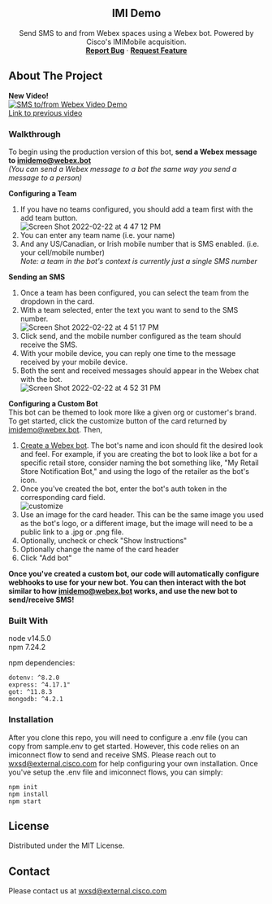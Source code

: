 <p align="center">
  <h2 align="center">IMI Demo</h2>

  <p align="center">
    Send SMS to and from Webex spaces using a Webex bot.  Powered by Cisco's IMIMobile acquisition.
    <br />
    <a href="https://github.com/WXSD-Sales/imidemo/issues"><strong>Report Bug</strong></a>
    ·
    <a href="https://github.com/WXSD-Sales/imidemo/issues"><strong>Request Feature</strong></a>
  </p>
</p>

## About The Project

**New Video!**  
[![SMS to/from Webex Video Demo](https://img.youtube.com/vi/DGEQt4x8YLg/0.jpg)](https://youtu.be/DGEQt4x8YLg, "SMS to/from Webex")  
[Link to previous video](https://youtu.be/NY-_RQHKcsY)



### Walkthrough

To begin using the production version of this bot, **send a Webex message to imidemo@webex.bot**  
_(You can send a Webex message to a bot the same way you send a message to a person)_  

**Configuring a Team**  
1. If you have no teams configured, you should add a team first with the add team button.  
![Screen Shot 2022-02-22 at 4 47 12 PM](https://user-images.githubusercontent.com/19175490/155225388-a8eb67ea-fa91-40f5-9a96-0a4b69013b89.png)
2. You can enter any team name (i.e. your name)
3. And any US/Canadian, or Irish mobile number that is SMS enabled. (i.e. your cell/mobile number)  
_Note: a team in the bot's context is currently just a single SMS number_  

**Sending an SMS**  
1. Once a team has been configured, you can select the team from the dropdown in the card.
2. With a team selected, enter the text you want to send to the SMS number.  
![Screen Shot 2022-02-22 at 4 51 17 PM](https://user-images.githubusercontent.com/19175490/155225656-48195814-411b-4eee-b910-4651439e3c64.png)
3. Click send, and the mobile number configured as the team should receive the SMS.
4. With your mobile device, you can reply one time to the message received by your mobile device.
5. Both the sent and received messages should appear in the Webex chat with the bot.  
![Screen Shot 2022-02-22 at 4 52 31 PM](https://user-images.githubusercontent.com/19175490/155225826-090ed425-0454-417a-b5b2-1a8ed321bfac.png)

**Configuring a Custom Bot**  
This bot can be themed to look more like a given org or customer's brand.  
To get started, click the customize button of the card returned by imidemo@webex.bot. Then,
1. [Create a Webex bot](https://developer.webex.com/my-apps/new/bot).  The bot's name and icon should fit the desired look and feel.  For example, if you are creating the bot to look like a bot for a specific retail store, consider naming the bot something like, "My Retail Store Notification Bot," and using the logo of the retailer as the bot's icon.
2. Once you've created the bot, enter the bot's auth token in the corresponding card field.  
![customize](https://user-images.githubusercontent.com/19175490/155225177-10c321e7-0a4e-4824-9038-b7b9ec7fc761.png)
3. Use an image for the card header.  This can be the same image you used as the bot's logo, or a different image, but the image will need to be a public link to a .jpg or .png file.
4. Optionally, uncheck or check "Show Instructions"
5. Optionally change the name of the card header
6. Click "Add bot"

**Once you've created a custom bot, our code will automatically configure webhooks to use for your new bot.  You can then interact with the bot similar to how imidemo@webex.bot works, and use the new bot to send/receive SMS!**



### Built With
node v14.5.0  
npm 7.24.2  

npm dependencies:  
```
dotenv: ^8.2.0
express: ^4.17.1" 
got: ^11.8.3
mongodb: ^4.2.1
```


### Installation

After you clone this repo, you will need to configure a .env file (you can copy from sample.env to get started.  However, this code relies on an imiconnect flow to send and receive SMS.  Please reach out to wxsd@external.cisco.com for help configuring your own installation.  Once you've setup the .env file and imiconnect flows, you can simply:
```
npm init
npm install
npm start
```

## License

Distributed under the MIT License.

<!-- CONTACT -->

## Contact
Please contact us at wxsd@external.cisco.com
